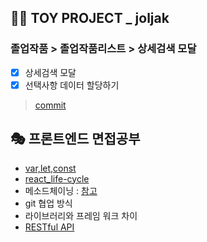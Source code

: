 ## 👩‍🎓 TOY PROJECT _ joljak
### 졸업작품 > 졸업작품리스트  > 상세검색 모달
- [x] 상세검색 모달
- [x] 선택사항 데이터 할당하기

> [commit](https://github.com/globalmedia-joljak/web-frontend/pull/62)

## 🎭 프론트엔드 면접공부
- [var,let,const](https://velog.io/@gay0ung/let-const-var-%EC%9D%98-%EC%B0%A8%EC%9D%B4%EC%A0%90)
- [react_life-cycle](https://velog.io/@gay0ung/State-and-Lifecycle)
- 메소드체이닝 : [참고](https://velog.io/@bigbrothershin/Javascript-method%EC%99%80-this)
- git 협업 방식
- 라이브러리와 프레임 워크 차이
- [RESTful API](https://velog.io/@gay0ung/Restful-API)
